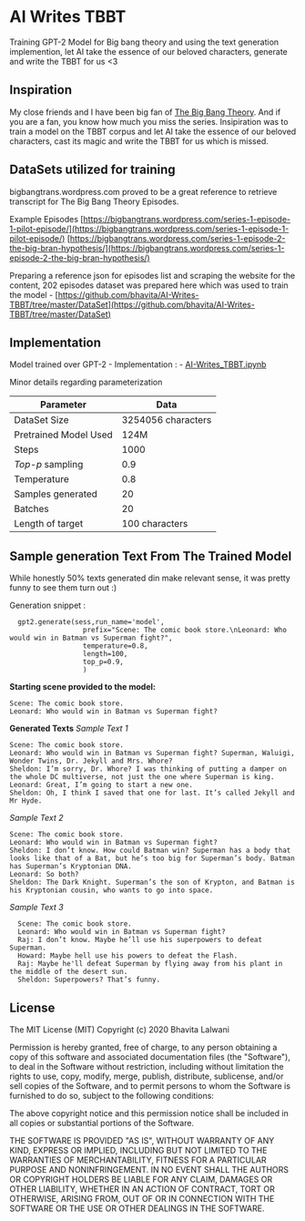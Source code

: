 # AI Writes TBBT
Training GPT-2 Model for Big bang theory and using the text generation implemention, let AI take the essence of our beloved characters, generate and write the TBBT for us <3 

## Inspiration 
My close friends and I have been big fan of [The Big Bang Theory](https://en.wikipedia.org/wiki/The_Big_Bang_Theory). And if you are a fan, you know how much you miss the series. Insipiration was to train a model on the TBBT corpus and let AI take the essence of our beloved characters, cast its magic and write the TBBT for us which is missed.

## DataSets utilized for training
bigbangtrans.wordpress.com proved to be a great reference to retrieve transcript for The Big Bang Theory Episodes. 

Example Episodes 
[https://bigbangtrans.wordpress.com/series-1-episode-1-pilot-episode/](https://bigbangtrans.wordpress.com/series-1-episode-1-pilot-episode/)
[https://bigbangtrans.wordpress.com/series-1-episode-2-the-big-bran-hypothesis/](https://bigbangtrans.wordpress.com/series-1-episode-2-the-big-bran-hypothesis/)

Preparing a reference json for episodes list and scraping the website for the content, 202 episodes dataset was prepared here which was used to train the model - [https://github.com/bhavita/AI-Writes-TBBT/tree/master/DataSet](https://github.com/bhavita/AI-Writes-TBBT/tree/master/DataSet)



## Implementation

Model trained over GPT-2 - 
Implementation : - [AI-Writes_TBBT.ipynb](https://github.com/bhavita/AI-Writes-TBBT/blob/master/AI_Writes_TBBT_Using_GPT_2_Text_Generating_Model.ipynb)

Minor details regarding parameterization 

| Parameter |Data  |
|-|--|
| DataSet Size|3254056 characters|
| Pretrained Model Used |124M  |
| Steps |1000  |
| _Top-p_ sampling |0.9  |
| Temperature |0.8  |
| Samples generated |20  |
| Batches |20  |
| Length of target |100 characters  |





## Sample generation Text From The Trained Model

While honestly 50% texts generated din make relevant sense, it was pretty funny to see them turn out :) 

Generation snippet : 
  

      gpt2.generate(sess,run_name='model',
                      prefix="Scene: The comic book store.\nLeonard: Who would win in Batman vs Superman fight?",
                      temperature=0.8,
                      length=100,
                      top_p=0.9,
                      )

**Starting scene provided to the model:** 

    Scene: The comic book store.
    Leonard: Who would win in Batman vs Superman fight?
 
 **Generated Texts**
 *Sample Text 1*

    Scene: The comic book store.
    Leonard: Who would win in Batman vs Superman fight? Superman, Waluigi, Wonder Twins, Dr. Jekyll and Mrs. Whore?
    Sheldon: I’m sorry, Dr. Whore? I was thinking of putting a damper on the whole DC multiverse, not just the one where Superman is king.
    Leonard: Great, I’m going to start a new one.
    Sheldon: Oh, I think I saved that one for last. It’s called Jekyll and Mr Hyde.

*Sample Text 2* 

    Scene: The comic book store. 
    Leonard: Who would win in Batman vs Superman fight?
    Sheldon: I don’t know. How could Batman win? Superman has a body that looks like that of a Bat, but he’s too big for Superman’s body. Batman has Superman’s Kryptonian DNA. 
    Leonard: So both? 
    Sheldon: The Dark Knight. Superman’s the son of Krypton, and Batman is his Kryptonian cousin, who wants to go into space.

*Sample Text 3*

      Scene: The comic book store.
      Leonard: Who would win in Batman vs Superman fight?
      Raj: I don’t know. Maybe he’ll use his superpowers to defeat Superman.
      Howard: Maybe hell use his powers to defeat the Flash.
      Raj: Maybe he'll defeat Superman by flying away from his plant in the middle of the desert sun.
      Sheldon: Superpowers? That’s funny.

## License
 
The MIT License (MIT)
Copyright (c) 2020 Bhavita Lalwani 

Permission is hereby granted, free of charge, to any person obtaining a copy of this software and associated documentation files (the "Software"), to deal in the Software without restriction, including without limitation the rights to use, copy, modify, merge, publish, distribute, sublicense, and/or sell copies of the Software, and to permit persons to whom the Software is furnished to do so, subject to the following conditions:

The above copyright notice and this permission notice shall be included in all copies or substantial portions of the Software.

THE SOFTWARE IS PROVIDED "AS IS", WITHOUT WARRANTY OF ANY KIND, EXPRESS OR IMPLIED, INCLUDING BUT NOT LIMITED TO THE WARRANTIES OF MERCHANTABILITY, FITNESS FOR A PARTICULAR PURPOSE AND NONINFRINGEMENT. IN NO EVENT SHALL THE AUTHORS OR COPYRIGHT HOLDERS BE LIABLE FOR ANY CLAIM, DAMAGES OR OTHER LIABILITY, WHETHER IN AN ACTION OF CONTRACT, TORT OR OTHERWISE, ARISING FROM, OUT OF OR IN CONNECTION WITH THE SOFTWARE OR THE USE OR OTHER DEALINGS IN THE SOFTWARE.
